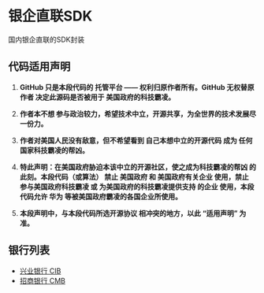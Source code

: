 # 银企直联SDK
国内银企直联的SDK封装

## 代码适用声明

1. **GitHub 只是本段代码的 托管平台 —— 权利归原作者所有。GitHub 无权替原作者 决定此源码是否被用于 美国政府的科技霸凌。**

2. **作者本不想 参与政治较力，希望技术中立，开源共享，为全世界的技术发展尽一份力。**

3. **作者对美国人民没有敌意，但不希望看到 自己本想中立的开源代码 成为 任何国家科技霸凌的帮凶。**

4. **特此声明：在美国政府胁迫本该中立的开源社区，使之成为科技霸凌的帮凶 的此刻。本段代码（或算法） 禁止 美国政府 和 美国政府有关企业 使用，禁止 参与美国政府科技霸凌 或 为美国政府的科技霸凌提供支持 的企业 使用，本段代码允许 华为 等被美国政府霸凌的各国企业所使用。**

5. **本段声明中，与本段代码所选开源协议 相冲突的地方，以此 “适用声明” 为准。**

## 银行列表
* [兴业银行 CIB](https://github.com/fdstar/BankEnterpriseDirectAttach/tree/master/src/BEDA.CIB)
* [招商银行 CMB](https://github.com/fdstar/BankEnterpriseDirectAttach/tree/master/src/BEDA.CMB)
